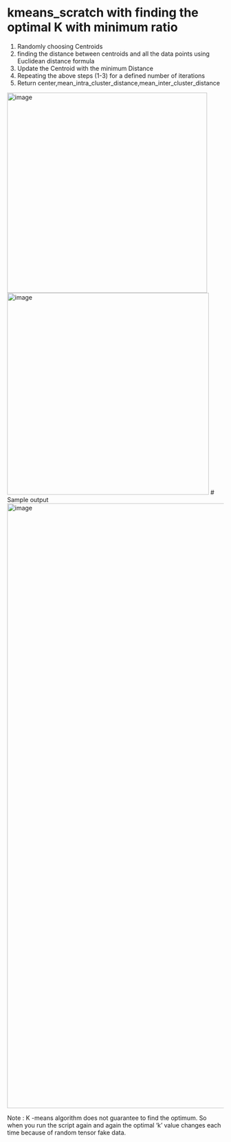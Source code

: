 # kmeans_scratch with finding the optimal K with minimum ratio
1)	Randomly choosing Centroids
2)	finding the distance between centroids and all the data points using Euclidean distance formula
3)	Update the Centroid with the minimum Distance
4)	Repeating the above steps (1-3) for a defined number of iterations
5)	Return center,mean_intra_cluster_distance,mean_inter_cluster_distance
<img width="465" alt="image" src="https://user-images.githubusercontent.com/94094997/159954724-d6be18c4-925e-4d5a-861f-e31b9f5fd716.png">
<img width="469" alt="image" src="https://user-images.githubusercontent.com/94094997/159954757-7ab28277-fb7b-4bde-9887-dc747e498320.png">
# Sample output
<img width="1405" alt="image" src="https://user-images.githubusercontent.com/94094997/160178630-e3b35117-0ed1-4f0c-87d4-92d4fe77b8b6.png">

Note : K -means algorithm does not guarantee to find the optimum.
So when you run the script again and again the optimal ‘k’ value changes each time because of random tensor fake data.

